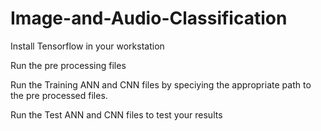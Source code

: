 # Image-and-Audio-Classification
Install Tensorflow in your workstation

Run the pre processing files

Run the Training ANN and CNN files by speciying the appropriate path to the pre processed files.

Run the Test ANN and CNN files to test your results
